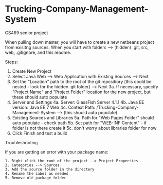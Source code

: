 # Trucking-Company-Management-System
CS499 senior project

When pulling down master, you will have to create a new netbeans project from exisitng sources.
When you start with folders --> (hidden) .git, src, web, .gitignore, and this readme.

Steps:
1. Create New Project
2. Select Java Web --> Web Application with Existing Sources --> Next
3. Set the "Location" path to the root of the git repositiory (this could be nested - look for the hidden .git folder) --> Next
	3a. If necessary, specify "Project Name" and "Project Folder" location for the new project, but these should auto populate
4. Server and Settings 
	4a. Server: GlassFish Server 4.1.1
	4b. Java EE version: Java EE 7 Web
	4c. Context Path: /Trucking-Company-Management-System --> (this should auto populate)
5. Existing Sources and Libraries
	5a. Path for "Web Pages Folder" should auto populate - check path
	5b. Set path for "WEB-INF Content" - if folder is not there create it
	5c. don't worry about libraries folder for now
6. Click Finish and test a build


Troubleshooting

If you are getting an error with your package name:

	1. Right click the root of the project --> Project Properties
	2. Categories --> Sources
	3. Add the source folder in the directory
	4. Rename the Label as needed
	5. Remove old package folder